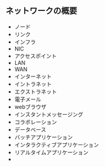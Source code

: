## ネットワークの概要
- ノード
- リンク
- インフラ
- NIC
- アクセスポイント
- LAN
- WAN
- インターネット
- イントラネット
- エクストラネット
- 電子メール
- webブラウザ
- インスタントメッセージング
- コラボレーション
- データベース
- バッチアプリケーション
- インタラクティブアプリケーション
- リアルタイムアプリケーション
- 
